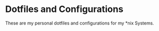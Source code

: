 # Dotfiles and Configurations
These are my personal dotfiles and configurations for my *nix Systems.
